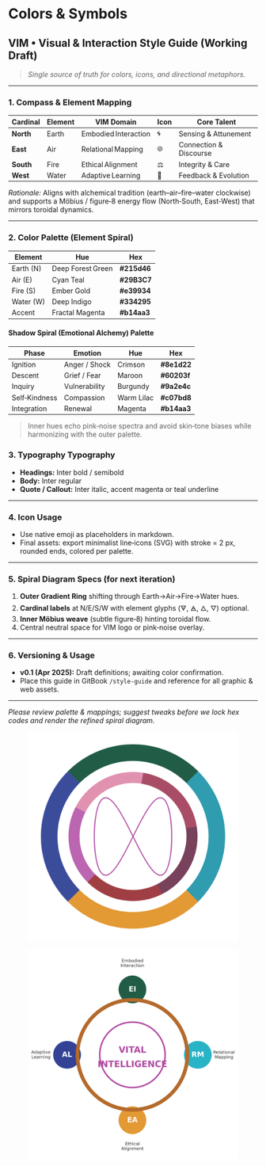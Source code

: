 # Colors & Symbols

## VIM • Visual & Interaction Style Guide (Working Draft)

> _Single source of truth for colors, icons, and directional metaphors._

***

### 1. Compass & Element Mapping

| Cardinal  | Element | VIM Domain           | Icon | Core Talent            |
| --------- | ------- | -------------------- | ---- | ---------------------- |
| **North** | Earth   | Embodied Interaction | 🌀   | Sensing & Attunement   |
| **East**  | Air     | Relational Mapping   | 🌐   | Connection & Discourse |
| **South** | Fire    | Ethical Alignment    | ⚖️   | Integrity & Care       |
| **West**  | Water   | Adaptive Learning    | 🔄   | Feedback & Evolution   |

_Rationale:_ Aligns with alchemical tradition (earth–air–fire–water clockwise) and supports a Möbius / figure‑8 energy flow (North‑South, East‑West) that mirrors toroidal dynamics.

***

### 2. Color Palette (Element Spiral)

| Element   | Hue               | Hex         |
| --------- | ----------------- | ----------- |
| Earth (N) | Deep Forest Green | **#215d46** |
| Air (E)   | Cyan Teal         | **#29B3C7** |
| Fire (S)  | Ember Gold        | **#e39934** |
| Water (W) | Deep Indigo       | **#334295** |
| Accent    | Fractal Magenta   | **#b14aa3** |

#### Shadow Spiral (Emotional Alchemy) Palette

| Phase         | Emotion       | Hue        | Hex         |
| ------------- | ------------- | ---------- | ----------- |
| Ignition      | Anger / Shock | Crimson    | **#8e1d22** |
| Descent       | Grief / Fear  | Maroon     | **#60203f** |
| Inquiry       | Vulnerability | Burgundy   | **#9a2e4c** |
| Self‑Kindness | Compassion    | Warm Lilac | **#c07bd8** |
| Integration   | Renewal       | Magenta    | **#b14aa3** |

> Inner hues echo pink‑noise spectra and avoid skin‑tone biases while harmonizing with the outer palette.

### 3. Typography Typography

* **Headings:** Inter bold / semibold
* **Body:** Inter regular
* **Quote / Callout:** Inter italic, accent magenta or teal underline

***

### 4. Icon Usage

* Use native emoji as placeholders in markdown.
* Final assets: export minimalist line‑icons (SVG) with stroke = 2 px, rounded ends, colored per palette.

***

### 5. Spiral Diagram Specs (for next iteration)

1. **Outer Gradient Ring** shifting through Earth→Air→Fire→Water hues.
2. **Cardinal labels** at N/E/S/W with element glyphs (🜃, 🜁, 🜂, 🜄) optional.
3. **Inner Möbius weave** (subtle figure‑8) hinting toroidal flow.
4. Central neutral space for VIM logo or pink‑noise overlay.

***

### 6. Versioning & Usage

* **v0.1 (Apr 2025):** Draft definitions; awaiting color confirmation.
* Place this guide in GitBook `/style-guide` and reference for all graphic & web assets.

***

_Please review palette & mappings; suggest tweaks before we lock hex codes and render the refined spiral diagram._

<figure><img src="../.gitbook/assets/output (4).png" alt=""><figcaption></figcaption></figure>

<figure><img src="../.gitbook/assets/vim_core_model_placeholder.png" alt=""><figcaption></figcaption></figure>
